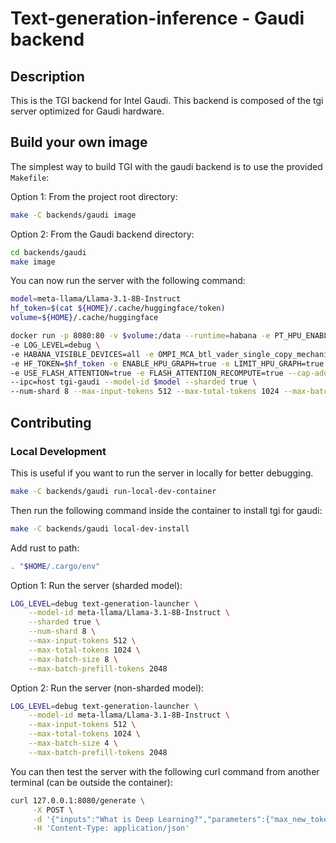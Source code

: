 # Text-generation-inference - Gaudi backend

## Description

This is the TGI backend for Intel Gaudi. This backend is composed of the tgi server optimized for Gaudi hardware.

## Build your own image

The simplest way to build TGI with the gaudi backend is to use the provided `Makefile`:

Option 1: From the project root directory:
```bash
make -C backends/gaudi image
```

Option 2: From the Gaudi backend directory:
```bash
cd backends/gaudi
make image 
```

You can now run the server with the following command:
```bash
model=meta-llama/Llama-3.1-8B-Instruct
hf_token=$(cat ${HOME}/.cache/huggingface/token)
volume=${HOME}/.cache/huggingface

docker run -p 8080:80 -v $volume:/data --runtime=habana -e PT_HPU_ENABLE_LAZY_COLLECTIVES=true \
-e LOG_LEVEL=debug \
-e HABANA_VISIBLE_DEVICES=all -e OMPI_MCA_btl_vader_single_copy_mechanism=none \
-e HF_TOKEN=$hf_token -e ENABLE_HPU_GRAPH=true -e LIMIT_HPU_GRAPH=true \
-e USE_FLASH_ATTENTION=true -e FLASH_ATTENTION_RECOMPUTE=true --cap-add=sys_nice \
--ipc=host tgi-gaudi --model-id $model --sharded true \
--num-shard 8 --max-input-tokens 512 --max-total-tokens 1024 --max-batch-size 8 --max-batch-prefill-tokens 2048 --max-batch-total-tokens 8192
```

## Contributing

### Local Development

This is useful if you want to run the server in locally for better debugging.
```bash
make -C backends/gaudi run-local-dev-container
```

Then run the following command inside the container to install tgi for gaudi:
```bash
make -C backends/gaudi local-dev-install
```

Add rust to path:
```bash
. "$HOME/.cargo/env" 
```

Option 1: Run the server (sharded model):
```bash
LOG_LEVEL=debug text-generation-launcher \
    --model-id meta-llama/Llama-3.1-8B-Instruct \
    --sharded true \
    --num-shard 8 \
    --max-input-tokens 512 \
    --max-total-tokens 1024 \
    --max-batch-size 8 \
    --max-batch-prefill-tokens 2048
```

Option 2: Run the server (non-sharded model):
```bash
LOG_LEVEL=debug text-generation-launcher \
    --model-id meta-llama/Llama-3.1-8B-Instruct \
    --max-input-tokens 512 \
    --max-total-tokens 1024 \
    --max-batch-size 4 \
    --max-batch-prefill-tokens 2048
```

You can then test the server with the following curl command from another terminal (can be outside the container):
```bash
curl 127.0.0.1:8080/generate \
     -X POST \
     -d '{"inputs":"What is Deep Learning?","parameters":{"max_new_tokens":20}}' \
     -H 'Content-Type: application/json'
```
